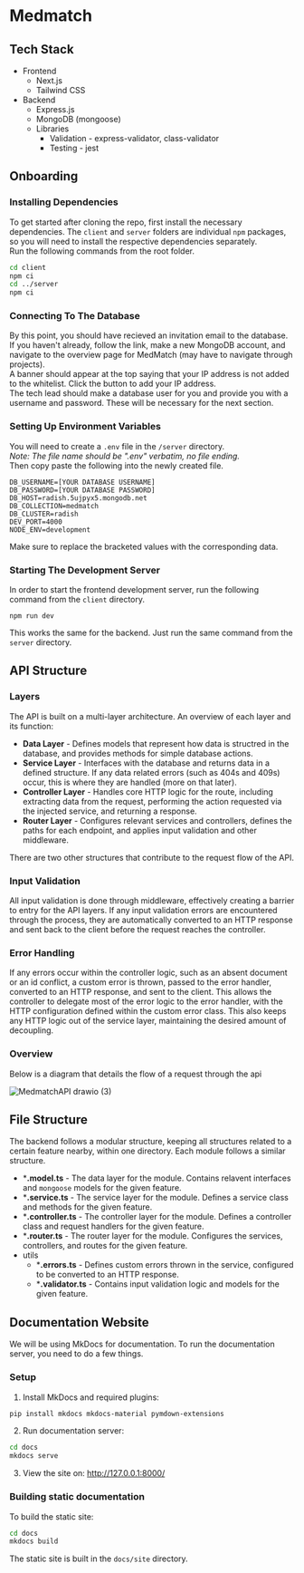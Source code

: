 # Medmatch
## Tech Stack
* Frontend
  * Next.js
  * Tailwind CSS
* Backend
  * Express.js
  * MongoDB (mongoose)
  * Libraries
    * Validation - express-validator, class-validator
    * Testing - jest
## Onboarding
### Installing Dependencies
To get started after cloning the repo, first install the necessary dependencies.
The `client` and `server` folders are individual `npm` packages, so you will need to install the respective dependencies separately.  
Run the following commands from the root folder.
```sh
cd client
npm ci
cd ../server
npm ci
```
### Connecting To The Database
By this point, you should have recieved an invitation email to the database.  
If you haven't already, follow the link, make a new MongoDB account, and navigate to the overview page for MedMatch (may have to navigate through projects).   
A banner should appear at the top saying that your IP address is not added to the whitelist. Click the button to add your IP address.  
The tech lead should make a database user for you and provide you with a username and password. These will be necessary for the next section.  
### Setting Up Environment Variables
You will need to create a `.env` file in the `/server` directory.  
*Note: The file name should be ".env" verbatim, no file ending.*  
Then copy paste the following into the newly created file.
```.env
DB_USERNAME=[YOUR DATABASE USERNAME]
DB_PASSWORD=[YOUR DATABASE PASSWORD]
DB_HOST=radish.5ujpyx5.mongodb.net
DB_COLLECTION=medmatch
DB_CLUSTER=radish
DEV_PORT=4000
NODE_ENV=development
```
Make sure to replace the bracketed values with the corresponding data.
### Starting The Development Server
In order to start the frontend development server, run the following command from the `client` directory.
```
npm run dev
```
This works the same for the backend. Just run the same command from the `server` directory.
## API Structure
### Layers
The API is built on a multi-layer architecture. An overview of each layer and its function:
* **Data Layer** - Defines models that represent how data is structred in the database, and provides methods for simple database actions.
* **Service Layer** - Interfaces with the database and returns data in a defined structure. If any data related errors (such as 404s and 409s) occur, this is where they are handled (more on that later).
* **Controller Layer** - Handles core HTTP logic for the route, including extracting data from the request, performing the action requested via the injected service, and returning a response.
* **Router Layer** - Configures relevant services and controllers, defines the paths for each endpoint, and applies input validation and other middleware.

There are two other structures that contribute to the request flow of the API.
### Input Validation
All input validation is done through middleware, effectively creating a barrier to entry for the API layers. If any input validation errors are encountered through the process, they are automatically converted to an HTTP response and sent back to the client before the request reaches the controller.  
### Error Handling
If any errors occur within the controller logic, such as an absent document or an id conflict, a custom error is thrown, passed to the error handler, converted to an HTTP response, and sent to the client. This allows the controller to delegate most of the error logic to the error handler, with the HTTP configuration defined within the custom error class. This also keeps any HTTP logic out of the service layer, maintaining the desired amount of decoupling.
### Overview
Below is a diagram that details the flow of a request through the api  

![MedmatchAPI drawio (3)](https://github.com/user-attachments/assets/2e65c763-3fbf-4be3-9f1e-69da0be93c46)
## File Structure
The backend follows a modular structure, keeping all structures related to a certain feature nearby, within one directory. Each module follows a similar structure.
* ***.model.ts** - The data layer for the module. Contains relavent interfaces and `mongoose` models for the given feature.
* ***.service.ts** - The service layer for the module. Defines a service class and methods for the given feature.
* ***.controller.ts** - The controller layer for the module. Defines a controller class and request handlers for the given feature.
* ***.router.ts** - The router layer for the module. Configures the services, controllers, and routes for the given feature.
* utils
  * ***.errors.ts** - Defines custom errors thrown in the service, configured to be converted to an HTTP response.
  * ***.validator.ts** - Contains input validation logic and models for the given feature.

## Documentation Website
We will be using MkDocs for documentation. To run the documentation server, you need to do a few
things.

### Setup 
1. Install MkDocs and required plugins:
```bash
pip install mkdocs mkdocs-material pymdown-extensions 
```
2. Run documentation server:
```bash
cd docs
mkdocs serve
```
3. View the site on: http://127.0.0.1:8000/ 

### Building static documentation
To build the static site:
```bash
cd docs
mkdocs build
```
The static site is built in the ```docs/site``` directory.